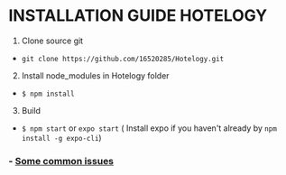# INSTALLATION GUIDE HOTELOGY
1. Clone source git
- `git clone https://github.com/16520285/Hotelogy.git`

2. Install node_modules in Hotelogy folder
- `$ npm install`

3. Build 
- `$ npm start` or `expo start` ( Install expo if you haven't already by `npm install -g expo-cli`)


### - [Some common issues](ádasd)
